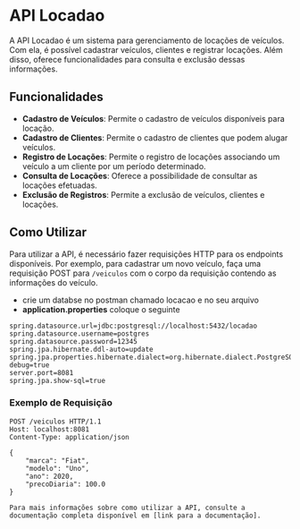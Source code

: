 # API Locadao

A API Locadao é um sistema para gerenciamento de locações de veículos. Com ela, é possível cadastrar veículos, clientes e registrar locações. Além disso, oferece funcionalidades para consulta e exclusão dessas informações.

## Funcionalidades

- **Cadastro de Veículos**: Permite o cadastro de veículos disponíveis para locação.
- **Cadastro de Clientes**: Permite o cadastro de clientes que podem alugar veículos.
- **Registro de Locações**: Permite o registro de locações associando um veículo a um cliente por um período determinado.
- **Consulta de Locações**: Oferece a possibilidade de consultar as locações efetuadas.
- **Exclusão de Registros**: Permite a exclusão de veículos, clientes e locações.

## Como Utilizar

Para utilizar a API, é necessário fazer requisições HTTP para os endpoints disponíveis. Por exemplo, para cadastrar um novo veículo, faça uma requisição POST para `/veiculos` com o corpo da requisição contendo as informações do veículo.

- crie um databse no postman chamado locacao e no seu arquivo
- **application.properties** coloque o seguinte
```batch
spring.datasource.url=jdbc:postgresql://localhost:5432/locadao
spring.datasource.username=postgres
spring.datasource.password=12345
spring.jpa.hibernate.ddl-auto=update
spring.jpa.properties.hibernate.dialect=org.hibernate.dialect.PostgreSQLDialect
debug=true
server.port=8081
spring.jpa.show-sql=true
```

### Exemplo de Requisição

```http
POST /veiculos HTTP/1.1
Host: localhost:8081
Content-Type: application/json

{
    "marca": "Fiat",
    "modelo": "Uno",
    "ano": 2020,
    "precoDiaria": 100.0
}

Para mais informações sobre como utilizar a API, consulte a documentação completa disponível em [link para a documentação].

